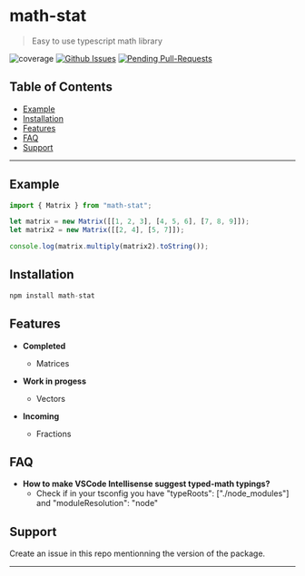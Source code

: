 # math-stat

> Easy to use typescript math library

![coverage](https://img.shields.io/badge/coverage-100%25-brightgreen.svg)
[![Github Issues](https://img.shields.io/github/issues-raw/turtledev1/math-stat.svg)](https://github.com/turtledev1/math-stat/issues)
[![Pending Pull-Requests](https://img.shields.io/github/issues-pr-raw/turtledev1/math-stat.svg)](https://github.com/turtledev1/math-stat/pulls)

## Table of Contents

- [Example](#example)
- [Installation](#installation)
- [Features](#features)
- [FAQ](#faq)
- [Support](#support)


---

## Example

```javascript
import { Matrix } from "math-stat";

let matrix = new Matrix([[1, 2, 3], [4, 5, 6], [7, 8, 9]]);
let matrix2 = new Matrix([[2, 4], [5, 7]]);

console.log(matrix.multiply(matrix2).toString());
```



## Installation

```javascript
npm install math-stat
```



## Features

- **Completed**
    - Matrices

- **Work in progess**
    - Vectors

- **Incoming**
    - Fractions



## FAQ

- **How to make VSCode Intellisense suggest typed-math typings?**
    - Check if in your tsconfig you have "typeRoots": ["./node_modules"] and "moduleResolution": "node"



## Support

Create an issue in this repo mentionning the version of the package.


---
